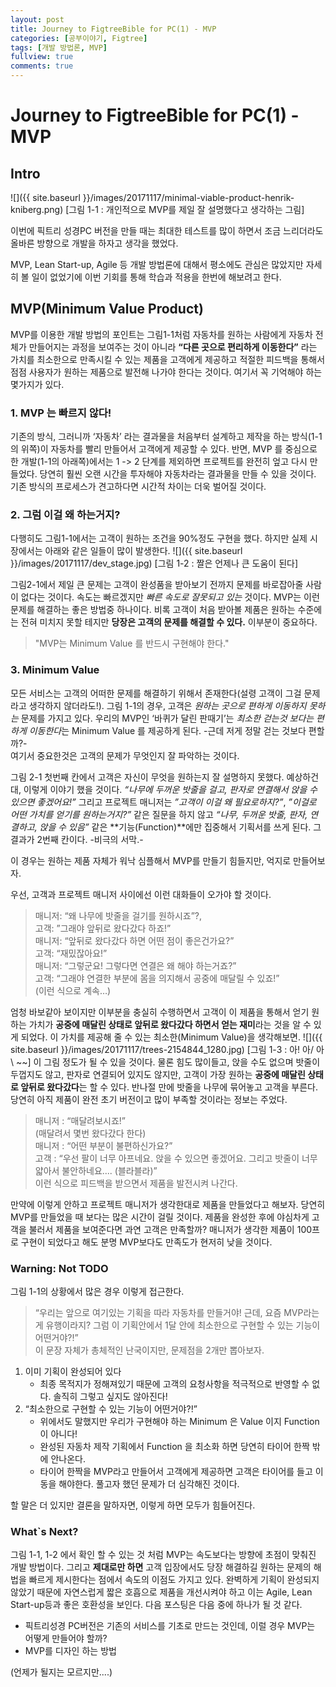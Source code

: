 ```yaml
---
layout: post
title: Journey to FigtreeBible for PC(1) - MVP
categories: [공부이야기, Figtree]
tags: [개발 방법론, MVP]
fullview: true
comments: true
---
```

# Journey to FigtreeBible for PC(1) - MVP
## Intro
![]({{ site.baseurl }}/images/20171117/minimal-viable-product-henrik-kniberg.png)
[그림 1-1 : 개인적으로 MVP를 제일 잘 설명했다고 생각하는 그림]

이번에 픽트리 성경PC 버전을 만들 때는 최대한 테스트를 많이 하면서 조금 느리더라도 올바른 방향으로 개발을 하자고 생각을 했었다.

MVP, Lean Start-up, Agile 등 개발 방법론에 대해서 평소에도 관심은 많았지만 자세히 볼 일이 없었기에 이번 기회를 통해 학습과 적용을 한번에 해보려고 한다.

## MVP(Minimum Value Product)
MVP를 이용한 개발 방법의 포인트는 그림1-1처럼 자동차를 원하는 사람에게 자동차 전체가 만들어지는 과정을 보여주는 것이 아니라 **“다른 곳으로 편리하게 이동한다”** 라는 가치를 최소한으로 만족시킬 수 있는 제품을 고객에게 제공하고 적절한 피드백을 통해서 점점 사용자가 원하는 제품으로 발전해 나가야 한다는 것이다.
여기서 꼭 기억해야 하는 몇가지가 있다.

### 1. MVP 는 빠르지 않다!
기존의 방식, 그러니까 ‘자동차’ 라는 결과물을 처음부터 설계하고 제작을 하는 방식(1-1의 위쪽)이 자동차를 빨리 만들어서 고객에게 제공할 수 있다.
반면, MVP 를 중심으로 한 개발(1-1의 아래쪽)에서는 1 -> 2 단계를 제외하면 프로젝트를 완전히 엎고 다시 만들었다. 당연히 훨씬 오랜 시간을 투자해야 자동차라는 결과물을 만들 수 있을 것이다. 기존 방식의 프로세스가 견고하다면 시간적 차이는 더욱 벌어질 것이다.

### 2. 그럼 이걸 왜 하는거지?
다행히도  그림1-1에서는 고객이 원하는 조건을 90%정도 구현을 했다. 하지만 실제 시장에서는 아래와 같은 일들이 많이 발생한다.
![]({{ site.baseurl }}/images/20171117/dev_stage.jpg)
[그림 1-2 : 짤은 언제나 큰 도움이 된다]

그림2-1에서 제일 큰 문제는 고객이 완성품을 받아보기 전까지 문제를 바로잡아줄 사람이 없다는 것이다. 속도는 빠르겠지만 _빠른 속도로 잘못되고 있는_ 것이다.
MVP는 이런 문제를 해결하는 좋은 방법중 하나이다. 비록 고객이 처음 받아볼 제품은 원하는 수준에는 전혀 미치지 못할 테지만 **당장은 고객의 문제를 해결할 수 있다.** 이부분이 중요하다.

> "MVP는 Minimum Value 를 반드시 구현해야 한다."  

### 3. Minimum Value
모든 서비스는 고객의 어떠한 문제를 해결하기 위해서 존재한다(설령 고객이 그걸 문제라고 생각하지 않더라도!). 그림 1-1의 경우, 고객은 _원하는 곳으로 편하게 이동하지 못하는_ 문제를 가지고 있다. 우리의 MVP인 ‘바퀴가 달린 판때기’는  *최소한 걷는것 보다는 편하게 이동한다*는 Minimum Value 를 제공하게 된다. -근데 저게 정말 걷는 것보다 편할까?-  
여기서 중요한것은 고객의 문제가 무엇인지 잘 파악하는 것이다.

그림 2-1 첫번째 칸에서 고객은 자신이 무엇을 원하는지 잘 설명하지 못했다. 예상하건대, 이렇게 이야기 했을 것이다.
*“나무에 두꺼운 밧줄을 걸고, 판자로 연결해서 앉을 수 있으면 좋겠어요!”*
그리고 프로젝트 매니저는 _”고객이 이걸 왜 필요로하지?”_,  _”이걸로 어떤 가치를 얻기를 원하는거지?”_ 같은 질문을 하지 않고 _“나무, 두꺼운 밧줄, 판자, 연결하고, 앉을 수 있음”_ 같은 **기능(Function)**에만 집중해서 기획서를 쓰게 된다. 그 결과가 2번째 칸이다. -비극의 서막.-

이 경우는 원하는 제품 자체가 워낙 심플해서 MVP를 만들기 힘들지만, 억지로 만들어보자.

우선, 고객과 프로젝트 매니저 사이에선 이런 대화들이 오가야 할 것이다.
> 매니저: “왜 나무에 밧줄을 걸기를 원하시죠”?,  
> 고객: ”그래야 앞뒤로 왔다갔다 하죠!”  
> 매니저: “앞뒤로 왔다갔다 하면 어떤 점이 좋은건가요?”  
> 고객: “재밌잖아요!”  
> 매니저: “그렇군요! 그렇다면 연결은 왜 해야 하는거죠?”  
> 고객: “그래야 연결한 부분에 몸을 의지해서 공중에 매달릴 수 있죠!”  
> (이런 식으로 계속…)  

엄청 바보같아 보이지만 이부분을 충실히 수행하면서 고객이 이 제품을 통해서 얻기 원하는 가치가 **공중에 매달린 상태로 앞뒤로 왔다갔다 하면서 얻는 재미**라는 것을 알 수 있게 되었다.
이 가치를 제공해 줄 수 있는 최소한(Minimum Value)을 생각해보면.
![]({{ site.baseurl }}/images/20171117/trees-2154844_1280.jpg)
[그림 1-3 : 아! 아/ 아\ ~~]
이 그림 정도가 될 수 있을 것이다. 물론 힘도 많이들고, 앉을 수도 없으며 밧줄이 두껍지도 않고, 판자로 연결되어 있지도 않지만,  고객이 가장 원하는 **공중에 매달린 상태로 앞뒤로 왔다갔다**는 할 수 있다.
반나절 만에 밧줄을 나무에 묶어놓고 고객을 부른다. 당연히 아직 제품이 완전 초기 버전이고 많이 부족할 것이라는 정보는 주었다.

> 매니저 : “매달려보시죠!”  
> (매달려서 몇번 왔다갔다 한다)  
> 매니저 : “어떤 부분이 불편하신가요?”  
> 고객 : “우선 팔이 너무 아프네요. 앉을 수 있으면 좋겠어요. 그리고 밧줄이 너무 얇아서 불안하네요.... (블라블라)”  
이런 식으로 피드백을 받으면서 제품을 발전시켜 나간다.

만약에 이렇게 안하고 프로젝트 매니저가 생각한대로 제품을 만들었다고 해보자.
당연히 MVP를 만들었을 때 보다는 많은 시간이 걸릴 것이다. 제품을 완성한 후에 야심차게 고객을 불러서 제품을 보여준다면 과연 고객은 만족할까? 매니저가 생각한 제품이 100프로 구현이 되었다고 해도 분명 MVP보다도 만족도가 현저히 낮을 것이다.

### Warning: Not TODO
그림 1-1의 상황에서 많은 경우 이렇게 접근한다.
> “우리는 앞으로 여기있는 기획을 따라 자동차를 만들거야! 근데, 요즘 MVP라는게 유행이라지? 그럼 이 기획안에서 1달 안에 최소한으로 구현할 수 있는 기능이 어떤거야?!”  
이 문장 자체가 총체적인 난국이지만, 문제점을 2개만 뽑아보자.
1. 이미 기획이 완성되어 있다
	* 최종 목적지가 정해져있기 때문에 고객의 요청사항을 적극적으로 반영할 수 없다. 솔직히 그렇고 싶지도 않아진다!
2. “최소한으로 구현할 수 있는 기능이 어떤거야?!”
	* 위에서도 말했지만 우리가 구현해야 하는 Minimum 은 Value 이지 Function 이 아니다!
	* 완성된 자동차 제작 기획에서 Function 을 최소화 하면 당연히 타이어 한짝 밖에 안나온다.
	* 타이어 한짝을 MVP라고 만들어서 고객에게 제공하면 고객은 타이어를 들고 이동을 해야한다. 풀고자 했던 문제가 더 심각해진 것이다.

할 말은 더 있지만 결론을 말하자면,
이렇게 하면 모두가 힘들어진다.

### What`s Next?
그림 1-1, 1-2 에서 확인 할 수 있는 것 처럼 MVP는 속도보다는 방향에 초점이 맞춰진 개발 방법이다. 그리고 **제대로만 하면** 고객 입장에서도 당장 해결하길 원하는 문제의 해법을 빠르게 제시한다는 점에서 속도의 이점도 가지고 있다. 완벽하게 기획이 완성되지 않았기 때문에 자연스럽게 짧은 호흡으로 제품을 개선시켜야 하고 이는 Agile, Lean Start-up등과 좋은 호환성을 보인다.
다음 포스팅은 다음 중에 하나가 될 것 같다.

* 픽트리성경 PC버전은 기존의 서비스를 기초로 만드는 것인데, 이럴 경우 MVP는 어떻게 만들어야 할까?
* MVP를 디자인 하는 방법

(언제가 될지는 모르지만....)
